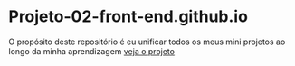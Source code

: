 # Projeto-02-front-end.github.io
O propósito deste repositório é eu unificar todos os meus mini projetos ao longo da minha aprendizagem
[veja o projeto](https://thiagomassenomaciel.github.io/Projeto-02-front-end.github.io/)
